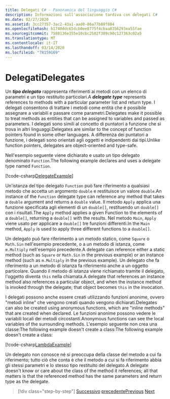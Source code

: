 ```yaml
---
title: Delegati C# - Panoramica del linguaggio C#
description: Informazioni sull'associazione tardiva con delegati C#
ms.date: 02/27/2020
ms.assetid: 3cc27357-3ac2-43a1-aad0-86a77b88f884
ms.openlocfilehash: b1740ddc65dcb0ee8775f4cbaa8356293ea55fae
ms.sourcegitcommit: 7588136e355e10cbc2582f389c90c127363c02a5
ms.translationtype: MT
ms.contentlocale: it-IT
ms.lasthandoff: 03/14/2020
ms.locfileid: "78159169"
---
```

# <a name="delegates"></a><span data-ttu-id="751f2-103">Delegati</span><span class="sxs-lookup"><span data-stu-id="751f2-103">Delegates</span></span>

<span data-ttu-id="751f2-104">Un ***tipo delegato*** rappresenta riferimenti ai metodi con un elenco di parametri e un tipo restituito particolari.</span><span class="sxs-lookup"><span data-stu-id="751f2-104">A ***delegate type*** represents references to methods with a particular parameter list and return type.</span></span> <span data-ttu-id="751f2-105">I delegati consentono di trattare i metodi come entità che è possibile assegnare a variabili e passare come parametri.</span><span class="sxs-lookup"><span data-stu-id="751f2-105">Delegates make it possible to treat methods as entities that can be assigned to variables and passed as parameters.</span></span> <span data-ttu-id="751f2-106">I delegati sono simili al concetto di puntatori a funzione che si trova in altri linguaggi.</span><span class="sxs-lookup"><span data-stu-id="751f2-106">Delegates are similar to the concept of function pointers found in some other languages.</span></span> <span data-ttu-id="751f2-107">A differenza dei puntatori a funzione, i delegati sono orientati agli oggetti e indipendenti dai tipi.</span><span class="sxs-lookup"><span data-stu-id="751f2-107">Unlike function pointers, delegates are object-oriented and type-safe.</span></span>

<span data-ttu-id="751f2-108">Nell'esempio seguente viene dichiarato e usato un tipo delegato denominato `Function`.</span><span class="sxs-lookup"><span data-stu-id="751f2-108">The following example declares and uses a delegate type named `Function`.</span></span>

[!code-csharp[DelegateExample](../../../samples/snippets/csharp/tour/delegates/Program.cs#L3-L37)]

<span data-ttu-id="751f2-109">Un'istanza del tipo delegato `Function` può fare riferimento a qualsiasi metodo che accetta un argomento `double` e restituisce un valore `double`.</span><span class="sxs-lookup"><span data-stu-id="751f2-109">An instance of the `Function` delegate type can reference any method that takes a `double` argument and returns a `double` value.</span></span> <span data-ttu-id="751f2-110">Il metodo `Apply` applica una funzione specificata agli elementi di un `double[]`, restituendo un `double[]` con i risultati.</span><span class="sxs-lookup"><span data-stu-id="751f2-110">The `Apply` method applies a given Function to the elements of a `double[]`, returning a `double[]` with the results.</span></span> <span data-ttu-id="751f2-111">Nel metodo `Main`, `Apply` viene usato per applicare a `double[]` tre funzioni differenti.</span><span class="sxs-lookup"><span data-stu-id="751f2-111">In the `Main` method, `Apply` is used to apply three different functions to a `double[]`.</span></span>

<span data-ttu-id="751f2-112">Un delegato può fare riferimento a un metodo statico, come `Square` o `Math.Sin` nell'esempio precedente, o a un metodo di istanza, come `m.Multiply` nell'esempio precedente.</span><span class="sxs-lookup"><span data-stu-id="751f2-112">A delegate can reference either a static method (such as `Square` or `Math.Sin` in the previous example) or an instance method (such as `m.Multiply` in the previous example).</span></span> <span data-ttu-id="751f2-113">Un delegato che fa riferimento a un metodo di istanza fa riferimento anche a un oggetto particolare. Quando il metodo di istanza viene richiamato tramite il delegato, l'oggetto diventa `this` nella chiamata.</span><span class="sxs-lookup"><span data-stu-id="751f2-113">A delegate that references an instance method also references a particular object, and when the instance method is invoked through the delegate, that object becomes `this` in the invocation.</span></span>

<span data-ttu-id="751f2-114">I delegati possono anche essere creati utilizzando funzioni anonime, ovvero "metodi inline" che vengono creati quando vengono dichiarati.</span><span class="sxs-lookup"><span data-stu-id="751f2-114">Delegates can also be created using anonymous functions, which are "inline methods" that are created when declared.</span></span> <span data-ttu-id="751f2-115">Le funzioni anonime possono vedere le variabili locali dei metodi circostanti.</span><span class="sxs-lookup"><span data-stu-id="751f2-115">Anonymous functions can see the local variables of the surrounding methods.</span></span> <span data-ttu-id="751f2-116">L'esempio seguente non crea una classe:The following example doesn't create a class:</span><span class="sxs-lookup"><span data-stu-id="751f2-116">The following example doesn't create a class:</span></span>

[!code-csharp[LambdaExample](../../../samples/snippets/csharp/tour/delegates/Program.cs#L44-L44)]

<span data-ttu-id="751f2-117">Un delegato non conosce né si preoccupa della classe del metodo a cui fa riferimento; tutto ciò che conta è che il metodo a cui si fa riferimento abbia gli stessi parametri e lo stesso tipo restituito del delegato.</span><span class="sxs-lookup"><span data-stu-id="751f2-117">A delegate doesn't know or care about the class of the method it references; all that matters is that the referenced method has the same parameters and return type as the delegate.</span></span>

>[!div class="step-by-step"]
><span data-ttu-id="751f2-118">[Successivo](interfaces.md)
>[precedente](attributes.md)</span><span class="sxs-lookup"><span data-stu-id="751f2-118">[Previous](interfaces.md)
[Next](attributes.md)</span></span>

